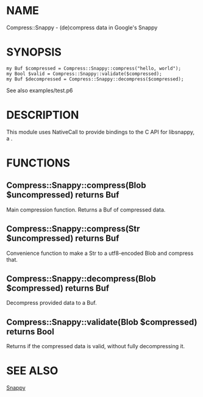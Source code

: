 # NAME

Compress::Snappy - (de)compress data in Google's Snappy

# SYNOPSIS

```perl6
my Buf $compressed = Compress::Snappy::compress("hello, world");
my Bool $valid = Compress::Snappy::validate($compressed);
my Buf $decompressed = Compress::Snappy::decompress($compressed);
```

See also examples/test.p6

# DESCRIPTION

This module uses NativeCall to provide bindings to the C API for libsnappy, a .

# FUNCTIONS

## Compress::Snappy::compress(Blob $uncompressed) returns Buf

Main compression function. Returns a Buf of compressed data.

## Compress::Snappy::compress(Str $uncompressed) returns Buf

Convenience function to make a Str to a utf8-encoded Blob and compress that.

## Compress::Snappy::decompress(Blob $compressed) returns Buf

Decompress provided data to a Buf.

## Compress::Snappy::validate(Blob $compressed) returns Bool

Returns if the compressed data is valid, without fully decompressing it.

# SEE ALSO

[Snappy](https://github.com/google/snappy)
